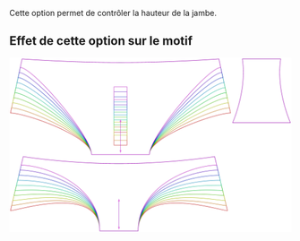 Cette option permet de contrôler la hauteur de la jambe.


## Effet de cette option sur le motif
![Cette image montre l'effet de cette option en superposant plusieurs variantes qui ont une valeur différente pour cette option](ursula_legopening_sample.svg "Effet de cette option sur le motif")